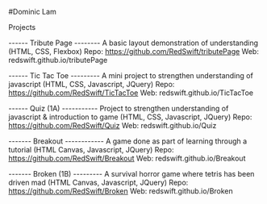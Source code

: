 #Dominic Lam

Projects

------ Tribute Page --------
A basic layout demonstration of understanding
(HTML, CSS, Flexbox)
Repo: https://github.com/RedSwift/tributePage
Web: redswift.github.io/tributePage

------ Tic Tac Toe ---------
A mini project to strengthen understanding of javascript
(HTML, CSS, Javascript, JQuery)
Repo: https://github.com/RedSwift/TicTacToe
Web: redswift.github.io/TicTacToe

------ Quiz (1A) -----------
Project to strengthen understanding of javascript & introduction to game
(HTML, CSS, Javascript, JQuery)
Repo: https://github.com/RedSwift/Quiz
Web: redswift.github.io/Quiz

------- Breakout ------------
A game done as part of learning through a tutorial
(HTML Canvas, Javascript, JQuery)
Repo: https://github.com/RedSwift/Breakout
Web: redswift.github.io/Breakout

------- Broken (1B) ---------
A survival horror game where tetris has been driven mad
(HTML Canvas, Javascript, JQuery)
Repo: https://github.com/RedSwift/Broken
Web: redswift.github.io/Broken



